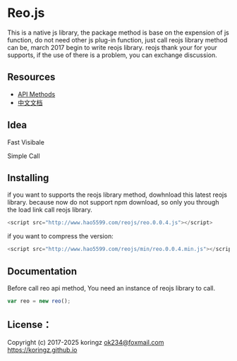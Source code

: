 # Reo.js
This is a native js library, the package method is base on the expension of js function, do not need other js plug-in function, just call reojs library method can be, march 2017 begin to write reojs library. reojs thank your for your supports, if the use of there is a problem, you can exchange discussion.

## Resources
- [API Methods](https://github.com/koringz/reo.js/blob/master/API.md)
- [中文文档](https://github.com/koringz/reo.js/blob/master/ZH-CN.md)

## Idea
Fast Visibale

Simple Call

## Installing
if you want to supports the reojs library method, dowhnload this latest reojs library. because now do not support npm download, so only you  through the load link call reojs library. 
```js
<script src="http://www.hao5599.com/reojs/reo.0.0.4.js"></script>
```
if you want to compress the version:
```js
<script src="http://www.hao5599.com/reojs/min/reo.0.0.4.min.js"></script>
```
## Documentation
Before call reo api method, You need an instance of reojs library to call. 
```js
var reo = new reo();
```
## License：
Copyright (c) 2017-2025 koringz <ok234@foxmail.com> https://koringz.github.io

